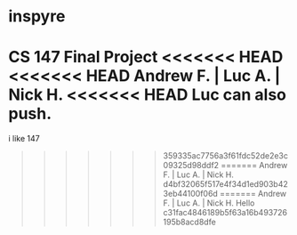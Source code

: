 # inspyre
CS 147 Final Project
<<<<<<< HEAD
<<<<<<< HEAD
Andrew F. | Luc A. | Nick H.
<<<<<<< HEAD
Luc can also push.
=======
i like 147
>>>>>>> 359335ac7756a3f61fdc52de2e3c09325d98ddf2
=======
Andrew F. | Luc A. | Nick H.
>>>>>>> d4bf32065f517e4f34d1ed903b423eb44100f06d
=======
Andrew F. | Luc A. | Nick H.
Hello
>>>>>>> c31fac4846189b5f63a16b493726195b8acd8dfe
